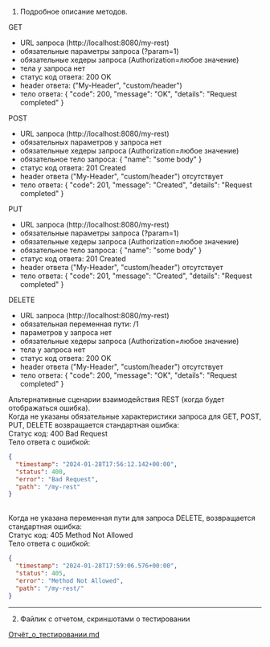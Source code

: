 1. Подробное описание методов.

GET
- URL запроса (http://localhost:8080/my-rest)
- обязательные параметры запроса (?param=1)
- обязательные хедеры запроса (Authorization=любое значение)
- тела у запроса нет
- статус код ответа: 200 OK
- header ответа: ("My-Header", "custom/header")
- тело ответа:
  {
  "code": 200,
  "message": "OK",
  "details": "Request completed"
  }

POST
- URL запроса (http://localhost:8080/my-rest)
- обязательных параметров у запроса нет
- обязательные хедеры запроса (Authorization=любое значение)
- обязательное тело запроса:
  {
  "name": "some body"
  }
- статус код ответа: 201 Created
- header ответа ("My-Header", "custom/header") отсутствует
- тело ответа:
  {
  "code": 201,
  "message": "Created",
  "details": "Request completed"
  }

PUT
- URL запроса (http://localhost:8080/my-rest)
- обязательные параметры запроса (?param=1)
- обязательные хедеры запроса (Authorization=любое значение)
- обязательное тело запроса:
  {
  "name": "some body"
  }
- статус код ответа: 201 Created
- header ответа ("My-Header", "custom/header") отсутствует
- тело ответа:
  {
  "code": 201,
  "message": "Created",
  "details": "Request completed"
  }

DELETE
- URL запроса (http://localhost:8080/my-rest)
- обязательная переменная пути: /1
- параметров у запроса нет
- обязательные хедеры запроса (Authorization=любое значение)
- тела у запроса нет
- статус код ответа: 200 OK
- header ответа ("My-Header", "custom/header") отсутствует
- тело ответа:
  {
  "code": 200,
  "message": "OK",
  "details": "Request completed"
  }

Альтернативные сценарии взаимодействия REST (когда будет отображаться ошибка).
<br>
Когда не указаны обязательные характеристики запроса для GET, POST, PUT, DELETE возвращается стандартная ошибка:
<br>
Статус код: 400 Bad Request
<br>
Тело ответа с ошибкой:
<br>

```json
{
  "timestamp": "2024-01-28T17:56:12.142+00:00",
  "status": 400,
  "error": "Bad Request",
  "path": "/my-rest"
}
```
<br>
Когда не указана переменная пути для запроса DELETE, возвращается стандартная ошибка:
<br>
Статус код: 405 Method Not Allowed
<br>
Тело ответа с ошибкой:
<br>

```json
{
  "timestamp": "2024-01-28T17:59:06.576+00:00",
  "status": 405,
  "error": "Method Not Allowed",
  "path": "/my-rest/"
}
```

---

2. Файлик с отчетом, скриншотами о тестировании

[Отчёт_о_тестировании.md]([Отчёт_о_тестировании.md](https://github.com/Vadim-Charming-Concerts/lab-4/blob/master/%D0%9E%D1%82%D1%87%D0%B5%D1%82_%D0%BE_%D1%82%D0%B5%D1%81%D1%82%D0%B8%D1%80%D0%BE%D0%B2%D0%B0%D0%BD%D0%B8%D0%B8.md)https://github.com/Vadim-Charming-Concerts/lab-4/blob/master/%D0%9E%D1%82%D1%87%D0%B5%D1%82_%D0%BE_%D1%82%D0%B5%D1%81%D1%82%D0%B8%D1%80%D0%BE%D0%B2%D0%B0%D0%BD%D0%B8%D0%B8.md)
